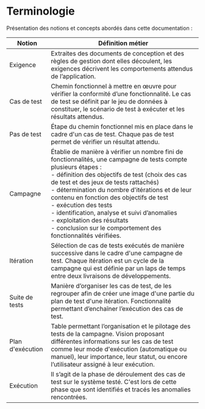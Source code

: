 # Terminologie

Présentation des notions et concepts abordés dans cette documentation :

|Notion|Définition métier
|--|--|
|Exigence|Extraites des documents de conception et des règles de gestion dont elles découlent, les exigences décrivent les comportements attendus de l’application.
|Cas de test|Chemin fonctionnel à mettre en œuvre pour vérifier la conformité d’une fonctionnalité. Le cas de test se définit par le jeu de données à constituer, le scénario de test à exécuter et les résultats attendus.
|Pas de test|Étape du chemin fonctionnel mis en place dans le cadre d'un cas de test. Chaque pas de test permet de vérifier un résultat attendu.
|Campagne|Établie de manière à vérifier un nombre fini de fonctionnalités, une campagne de tests compte plusieurs étapes : <br/>- définition des objectifs de test (choix des cas de test et des jeux de tests rattachés)<br/>- détermination du nombre d'itérations et de leur contenu en fonction des objectifs de test <br/>- exécution des tests<br/>- identification, analyse et suivi d’anomalies <br/>- exploitation des résultats <br/>- conclusion sur le comportement des fonctionnalités vérifiées.
|Itération|Sélection de cas de tests exécutés de manière successive dans le cadre d'une campagne de test. Chaque itération est un cycle de la campagne qui est définie par un laps de temps entre deux livraisons de développements.
|Suite de tests |Manière d’organiser les cas de test, de les regrouper afin de créer une image d'une partie du plan de test d'une itération. Fonctionnalité permettant d’enchaîner l’exécution des cas de test.
|Plan d'exécution |Table permettant l’organisation et le pilotage des tests de la campagne. Vision proposant différentes informations sur les cas de test comme leur mode d'exécution (automatique ou manuel), leur importance, leur statut, ou encore l’utilisateur assigné à leur exécution.
|Exécution|Il s’agit de la phase de déroulement des cas de test sur le système testé. C'est lors de cette phase que sont identifiés et tracés les anomalies rencontrées.|